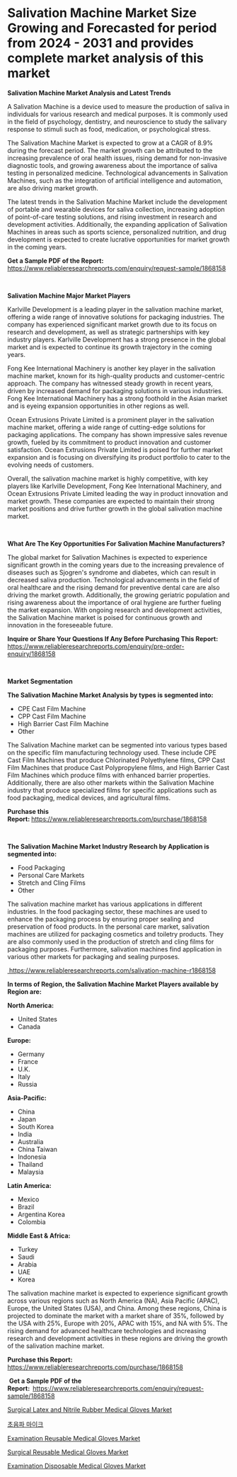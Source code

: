 <p><h1>Salivation Machine Market Size Growing and Forecasted for period from 2024 - 2031 and provides complete market analysis of this market</h1></p><p><strong>Salivation Machine Market Analysis and Latest Trends</strong></p>
<p><p>A Salivation Machine is a device used to measure the production of saliva in individuals for various research and medical purposes. It is commonly used in the field of psychology, dentistry, and neuroscience to study the salivary response to stimuli such as food, medication, or psychological stress.</p><p>The Salivation Machine Market is expected to grow at a CAGR of 8.9% during the forecast period. The market growth can be attributed to the increasing prevalence of oral health issues, rising demand for non-invasive diagnostic tools, and growing awareness about the importance of saliva testing in personalized medicine. Technological advancements in Salivation Machines, such as the integration of artificial intelligence and automation, are also driving market growth.</p><p>The latest trends in the Salivation Machine Market include the development of portable and wearable devices for saliva collection, increasing adoption of point-of-care testing solutions, and rising investment in research and development activities. Additionally, the expanding application of Salivation Machines in areas such as sports science, personalized nutrition, and drug development is expected to create lucrative opportunities for market growth in the coming years.</p></p>
<p><strong>Get a Sample PDF of the Report:&nbsp;</strong> <a href="https://www.reliableresearchreports.com/enquiry/request-sample/1868158">https://www.reliableresearchreports.com/enquiry/request-sample/1868158</a></p>
<p>&nbsp;</p>
<p><strong>Salivation Machine Major Market Players</strong></p>
<p><p>Karlville Development is a leading player in the salivation machine market, offering a wide range of innovative solutions for packaging industries. The company has experienced significant market growth due to its focus on research and development, as well as strategic partnerships with key industry players. Karlville Development has a strong presence in the global market and is expected to continue its growth trajectory in the coming years.</p><p>Fong Kee International Machinery is another key player in the salivation machine market, known for its high-quality products and customer-centric approach. The company has witnessed steady growth in recent years, driven by increased demand for packaging solutions in various industries. Fong Kee International Machinery has a strong foothold in the Asian market and is eyeing expansion opportunities in other regions as well.</p><p>Ocean Extrusions Private Limited is a prominent player in the salivation machine market, offering a wide range of cutting-edge solutions for packaging applications. The company has shown impressive sales revenue growth, fueled by its commitment to product innovation and customer satisfaction. Ocean Extrusions Private Limited is poised for further market expansion and is focusing on diversifying its product portfolio to cater to the evolving needs of customers.</p><p>Overall, the salivation machine market is highly competitive, with key players like Karlville Development, Fong Kee International Machinery, and Ocean Extrusions Private Limited leading the way in product innovation and market growth. These companies are expected to maintain their strong market positions and drive further growth in the global salivation machine market.</p></p>
<p>&nbsp;</p>
<p><strong>What Are The Key Opportunities For Salivation Machine Manufacturers?</strong></p>
<p><p>The global market for Salivation Machines is expected to experience significant growth in the coming years due to the increasing prevalence of diseases such as Sjogren's syndrome and diabetes, which can result in decreased saliva production. Technological advancements in the field of oral healthcare and the rising demand for preventive dental care are also driving the market growth. Additionally, the growing geriatric population and rising awareness about the importance of oral hygiene are further fueling the market expansion. With ongoing research and development activities, the Salivation Machine market is poised for continuous growth and innovation in the foreseeable future.</p></p>
<p><strong>Inquire or Share Your Questions If Any Before Purchasing This Report:</strong> <a href="https://www.reliableresearchreports.com/enquiry/pre-order-enquiry/1868158">https://www.reliableresearchreports.com/enquiry/pre-order-enquiry/1868158</a></p>
<p>&nbsp;</p>
<p><strong>Market Segmentation</strong></p>
<p><strong>The Salivation Machine Market Analysis by types is segmented into:</strong></p>
<p><ul><li>CPE Cast Film Machine</li><li>CPP Cast Film Machine</li><li>High Barrier Cast Film Machine</li><li>Other</li></ul></p>
<p><p>The Salivation Machine market can be segmented into various types based on the specific film manufacturing technology used. These include CPE Cast Film Machines that produce Chlorinated Polyethylene films, CPP Cast Film Machines that produce Cast Polypropylene films, and High Barrier Cast Film Machines which produce films with enhanced barrier properties. Additionally, there are also other markets within the Salivation Machine industry that produce specialized films for specific applications such as food packaging, medical devices, and agricultural films.</p></p>
<p><strong>Purchase this Report:&nbsp;</strong><a href="https://www.reliableresearchreports.com/purchase/1868158">https://www.reliableresearchreports.com/purchase/1868158</a></p>
<p>&nbsp;</p>
<p><strong>The Salivation Machine Market Industry Research by Application is segmented into:</strong></p>
<p><ul><li>Food Packaging</li><li>Personal Care Markets</li><li>Stretch and Cling Films</li><li>Other</li></ul></p>
<p><p>The salivation machine market has various applications in different industries. In the food packaging sector, these machines are used to enhance the packaging process by ensuring proper sealing and preservation of food products. In the personal care market, salivation machines are utilized for packaging cosmetics and toiletry products. They are also commonly used in the production of stretch and cling films for packaging purposes. Furthermore, salivation machines find application in various other markets for packaging and sealing purposes.</p></p>
<p><a href="https://www.reliableresearchreports.com/salivation-machine-r1868158">&nbsp;https://www.reliableresearchreports.com/salivation-machine-r1868158</a></p>
<p><strong>In terms of Region, the Salivation Machine Market Players available by Region are:</strong></p>
<p>
    <p> <strong> North America: </strong>
        <ul>
            <li>United States</li>
            <li>Canada</li>
        </ul>
        </p> 
    <p> <strong> Europe: </strong>
        <ul>
            <li>Germany</li>
            <li>France</li>
            <li>U.K.</li>
            <li>Italy</li>
            <li>Russia</li>
        </ul>
        </p> 
    <p> <strong> Asia-Pacific: </strong>
        <ul>
            <li>China</li>
            <li>Japan</li>
            <li>South Korea</li>
            <li>India</li>
            <li>Australia</li>
            <li>China Taiwan</li>
            <li>Indonesia</li>
            <li>Thailand</li>
            <li>Malaysia</li>
        </ul>
        </p> 
    <p> <strong> Latin America: </strong>
        <ul>
            <li>Mexico</li>
            <li>Brazil</li>
            <li>Argentina Korea</li>
            <li>Colombia</li>
        </ul>
        </p> 
    <p> <strong> Middle East & Africa: </strong>
        <ul>
            <li>Turkey</li>
            <li>Saudi</li>
            <li>Arabia</li>
            <li>UAE</li>
            <li>Korea</li>
        </ul>
    </p>
    </p>
<p><p>The salivation machine market is expected to experience significant growth across various regions such as North America (NA), Asia Pacific (APAC), Europe, the United States (USA), and China. Among these regions, China is projected to dominate the market with a market share of 35%, followed by the USA with 25%, Europe with 20%, APAC with 15%, and NA with 5%. The rising demand for advanced healthcare technologies and increasing research and development activities in these regions are driving the growth of the salivation machine market.</p></p>
<p><strong>Purchase this Report: </strong><a href="https://www.reliableresearchreports.com/purchase/1868158">https://www.reliableresearchreports.com/purchase/1868158</a></p>
<p>&nbsp;<strong>Get a Sample PDF of the Report:&nbsp;&nbsp;</strong><a href="https://www.reliableresearchreports.com/enquiry/request-sample/1868158">https://www.reliableresearchreports.com/enquiry/request-sample/1868158</a></p>
<p><strong></strong></p>
<p><p><a href="https://github.com/IkeSchumm04/Market-Research-Report-List-1/blob/main/surgical-latex-and-nitrile-rubber-medical-gloves-market.md">Surgical Latex and Nitrile Rubber Medical Gloves Market</a></p><p><a href="https://github.com/muchswr/Market-Research-Report-List-2/blob/main/769206777010.md">초음파 마이크</a></p><p><a href="https://github.com/AKSHATREPORTPRIME/Market-Research-Report-List-5/blob/main/examination-reusable-medical-gloves-market.md">Examination Reusable Medical Gloves Market</a></p><p><a href="https://github.com/indrystar/Market-Research-Report-List-4/blob/main/surgical-reusable-medical-gloves-market.md">Surgical Reusable Medical Gloves Market</a></p><p><a href="https://github.com/josesg55/Market-Research-Report-List-4/blob/main/examination-disposable-medical-gloves-market.md">Examination Disposable Medical Gloves Market</a></p></p>